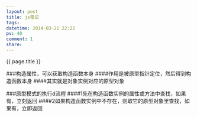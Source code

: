 ```yaml
---
layout: post
title: js笔记
tags: 
datetime: 2014-03-21 22:22
pv: 40
comment: 1
share: 
---
```


{{ page.title }}

###构造属性，可以获取构造函数本身
####作用是被原型指针定位，然后得到构造函数本身
####其实就是对象实例对应的原型对象


###原型模式的执行d流程
####1先在构造函数实例的属性或方法中查找，如果有，立刻返回
####2如果构造函数实例中不存在，则取它的原型对象里查找，如果有，立即返回


